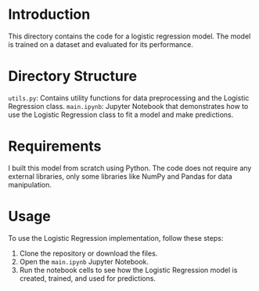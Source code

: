 # Introduction
This directory contains the code for a logistic regression model. The model is trained on a dataset and evaluated for its performance.
# Directory Structure
`utils.py`: Contains utility functions for data preprocessing and the Logistic Regression class.
`main.ipynb`: Jupyter Notebook that demonstrates how to use the Logistic Regression class to fit a model and make predictions.
# Requirements
I built this model from scratch using Python. The code does not require any external libraries, only some libraries like NumPy and Pandas for data manipulation.
# Usage
To use the Logistic Regression implementation, follow these steps:
1. Clone the repository or download the files.
2. Open the `main.ipynb` Jupyter Notebook.
3. Run the notebook cells to see how the Logistic Regression model is created, trained, and used for predictions.
